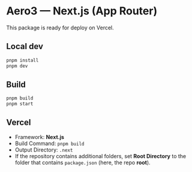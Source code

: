 # Aero3 — Next.js (App Router)

This package is ready for deploy on Vercel.

## Local dev
```bash
pnpm install
pnpm dev
```

## Build
```bash
pnpm build
pnpm start
```

## Vercel
- Framework: **Next.js**
- Build Command: `pnpm build`
- Output Directory: `.next`
- If the repository contains additional folders, set **Root Directory** to the folder that contains `package.json` (here, the repo **root**).